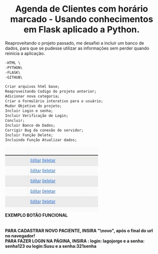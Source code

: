 <h1 align="center"> Agenda de Clientes com horário marcado - Usando conhecimentos em Flask aplicado a Python. </h1>

Reaproveitando o projeto passado, me desafiei a incluir um banco de dados, para que se pudesse utilizar as informações sem perder quando reinicia a aplicação.

```
-HTML \
-PYTHON\
-FLASK\
-GITHUB\
```

```
Criar arquivos html base;
Reaproveitando Codigo do projeto anterior;
Adicionar nova categoria;
Criar o Formulário interativo para o usuário;
Mudar Objetivo do projeto;
Incluir Login e senha;
Incluir Verificação de Login;
Concluir;
Incluir Banco de Dados;
Corrigir Bug da conexão do servidor;
Incluir Função Delete;
Incluindo Função Atualizar dados;

```
![Exemplo dos botões Funcionais](templates/imagem.png)\
<b>EXEMPLO BOTÃO FUNCIONAL
\
\
\
<b>PARA CADASTRAR NOVO PACIENTE, INSIRA "\novo", após o final do url no navegador!\
PARA FAZER LOGIN NA PÁGINA, INSIRA : login: lagojorge  e a senha: senha123 ou login:Susu e a senha:321senha</b>

